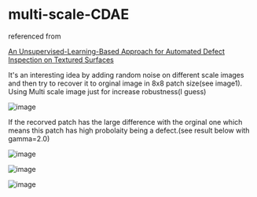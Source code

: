# multi-scale-CDAE

referenced from  



[An Unsupervised-Learning-Based Approach for Automated Defect Inspection on Textured Surfaces](https://ieeexplore.ieee.org/document/8281622)



It's an interesting idea by adding random noise on different scale images and then try to recover it to orginal image in 8x8 patch size(see image1).
Using Multi scale image just for increase robustness(I guess)

![image](https://github.com/ga544523/multi-scale-CDAE/blob/main/result_figure/Untitled%20Diagram.png?raw=true)


If the recorved patch has the large difference with the orginal one which means this patch has high probolaity being a defect.(see result below with gamma=2.0)


![image](https://github.com/ga544523/multi-scale-CDAE/blob/main/result_figure/result1.png?raw=true)






![image](https://github.com/ga544523/multi-scale-CDAE/blob/main/result_figure/result3.png?raw=true)






![image](https://github.com/ga544523/multi-scale-CDAE/blob/main/result_figure/result4.png?raw=true)

